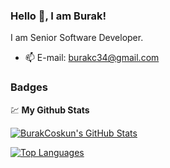 ### Hello 👋, I am Burak!
I am Senior Software Developer.
* 📫 E-mail: [burakc34@gmail.com](mailto:burakc34@gmail.com)

### Badges

💹<b> My Github Stats</b>

<a href="http://www.github.com/iamburakcoskun"><img src="https://github-readme-stats.vercel.app/api?username=iamburakcoskun&show_icons=true&hide=&count_private=true&title_color=0891b2&text_color=ffffff&icon_color=0891b2&bg_color=1c1917&hide_border=true&show_icons=true" alt="BurakCoskun's GitHub Stats" /></a>

<a href="https://github.com/iamburakcoskun" align="left"><img src="https://github-readme-stats.vercel.app/api/top-langs/?username=iamburakcoskun&langs_count=10&title_color=0891b2&text_color=ffffff&icon_color=0891b2&bg_color=1c1917&hide_border=true&locale=en&custom_title=Top%20%Languages" alt="Top Languages" /></a>

